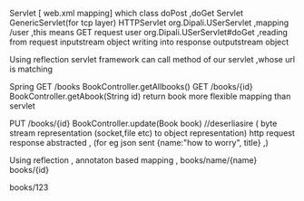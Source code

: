 Servlet  [ web.xml mapping] which class doPost ,doGet 
Servlet 
GenericServlet(for tcp layer)   HTTPServlet
org.Dipali.USerServlet ,mapping /user ,this means GET request user org.Dipali.USerServlet#doGet ,reading from request inputstream object
writing into response outputstream object

Using reflection servlet framework can call method of our servlet ,whose url is matching

Spring
GET /books  BookController.getAllbooks() 
GET /books/{id}  BookController.getAbook(String id) return book
more flexible mapping than servlet 

PUT /books/{id}  BookController.update(Book book)   //deserliasire ( byte stream representation (socket,file etc) to object representation)
http request response abstracted , (for eg json sent {name:"how to worry", title} ,)  

Using reflection , 
annotaton based mapping ,
books/name/{name}
books/{id}

books/123